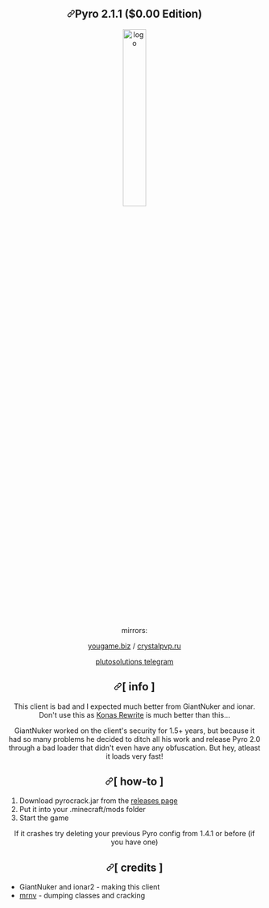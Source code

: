 <div id="readme" class="Box-body readme blob js-code-block-container p-5 p-xl-6 gist-border-0">
    <article class="markdown-body entry-content container-lg" itemprop="text"><div align="center" dir="auto">
<h1 dir="auto"><a id="user-content-pyro-211-000-edition" class="anchor" aria-hidden="true" href="#pyro-211-000-edition"><svg class="octicon octicon-link" viewBox="0 0 16 16" version="1.1" width="16" height="16" aria-hidden="true"><path fill-rule="evenodd" d="M7.775 3.275a.75.75 0 001.06 1.06l1.25-1.25a2 2 0 112.83 2.83l-2.5 2.5a2 2 0 01-2.83 0 .75.75 0 00-1.06 1.06 3.5 3.5 0 004.95 0l2.5-2.5a3.5 3.5 0 00-4.95-4.95l-1.25 1.25zm-4.69 9.64a2 2 0 010-2.83l2.5-2.5a2 2 0 012.83 0 .75.75 0 001.06-1.06 3.5 3.5 0 00-4.95 0l-2.5 2.5a3.5 3.5 0 004.95 4.95l1.25-1.25a.75.75 0 00-1.06-1.06l-1.25 1.25a2 2 0 01-2.83 0z"></path></svg></a>Pyro 2.1.1 ($0.00 Edition)</h1>
<a target="_blank" rel="noopener noreferrer" href="https://web.archive.org/web/20220713183902mp_/https://camo.githubusercontent.com/a282629166d0793dbd4880ee1291091345b86e1148c39d542a54468b3c8203bc/68747470733a2f2f6372797374616c7076702e72752f7079726f2f6c6f676f2e706e67"><img src="https://web.archive.org/web/20220713183902im_/https://camo.githubusercontent.com/a282629166d0793dbd4880ee1291091345b86e1148c39d542a54468b3c8203bc/68747470733a2f2f6372797374616c7076702e72752f7079726f2f6c6f676f2e706e67" alt="logo" width="30%" data-canonical-src="https://crystalpvp.ru/pyro/logo.png" style="max-width: 100%;"></a>
<p dir="auto">mirrors:</p>
<p dir="auto"><a href="https://web.archive.org/web/20220713183902mp_/https://yougame.biz/threads/258019/" rel="nofollow">yougame.biz</a> / <a href="https://web.archive.org/web/20220713183902mp_/https://crystalpvp.ru/pyro/" rel="nofollow">crystalpvp.ru</a></p>
<p dir="auto"><a href="https://web.archive.org/web/20220713183902mp_/https://t.me/plutosolutions" rel="nofollow">plutosolutions telegram</a></p>
<h1 dir="auto"><a id="user-content--info-" class="anchor" aria-hidden="true" href="#-info-"><svg class="octicon octicon-link" viewBox="0 0 16 16" version="1.1" width="16" height="16" aria-hidden="true"><path fill-rule="evenodd" d="M7.775 3.275a.75.75 0 001.06 1.06l1.25-1.25a2 2 0 112.83 2.83l-2.5 2.5a2 2 0 01-2.83 0 .75.75 0 00-1.06 1.06 3.5 3.5 0 004.95 0l2.5-2.5a3.5 3.5 0 00-4.95-4.95l-1.25 1.25zm-4.69 9.64a2 2 0 010-2.83l2.5-2.5a2 2 0 012.83 0 .75.75 0 001.06-1.06 3.5 3.5 0 00-4.95 0l-2.5 2.5a3.5 3.5 0 004.95 4.95l1.25-1.25a.75.75 0 00-1.06-1.06l-1.25 1.25a2 2 0 01-2.83 0z"></path></svg></a>[ info ]</h1>
<p dir="auto">This client is bad and I expected much better from GiantNuker and ionar. Don't use this as <a href="https://web.archive.org/web/20220713183902mp_/https://github.com/PlutoSolutions/KonasRewrite">Konas Rewrite</a> is much better than this...</p>
<p dir="auto">GiantNuker worked on the client's security for 1.5+ years, but because it had so many problems he decided to ditch all his work and release Pyro 2.0 through a bad loader that didn't even have any obfuscation. But hey, atleast it loads very fast!</p>
<h1 dir="auto"><a id="user-content--how-to-" class="anchor" aria-hidden="true" href="#-how-to-"><svg class="octicon octicon-link" viewBox="0 0 16 16" version="1.1" width="16" height="16" aria-hidden="true"><path fill-rule="evenodd" d="M7.775 3.275a.75.75 0 001.06 1.06l1.25-1.25a2 2 0 112.83 2.83l-2.5 2.5a2 2 0 01-2.83 0 .75.75 0 00-1.06 1.06 3.5 3.5 0 004.95 0l2.5-2.5a3.5 3.5 0 00-4.95-4.95l-1.25 1.25zm-4.69 9.64a2 2 0 010-2.83l2.5-2.5a2 2 0 012.83 0 .75.75 0 001.06-1.06 3.5 3.5 0 00-4.95 0l-2.5 2.5a3.5 3.5 0 004.95 4.95l1.25-1.25a.75.75 0 00-1.06-1.06l-1.25 1.25a2 2 0 01-2.83 0z"></path></svg></a>[ how-to ]</h1>
</div>
<ol dir="auto">
<li>Download pyrocrack.jar from the <a href="https://web.archive.org/web/20220713183902mp_/https://github.com/PlutoSolutions/Pyro/releases">releases page</a></li>
<li>Put it into your .minecraft/mods folder</li>
<li>Start the game</li>
</ol>
<div align="center" dir="auto">
<p dir="auto">If it crashes try deleting your previous Pyro config from 1.4.1 or before (if you have one)</p>
<h1 dir="auto"><a id="user-content--credits-" class="anchor" aria-hidden="true" href="#-credits-"><svg class="octicon octicon-link" viewBox="0 0 16 16" version="1.1" width="16" height="16" aria-hidden="true"><path fill-rule="evenodd" d="M7.775 3.275a.75.75 0 001.06 1.06l1.25-1.25a2 2 0 112.83 2.83l-2.5 2.5a2 2 0 01-2.83 0 .75.75 0 00-1.06 1.06 3.5 3.5 0 004.95 0l2.5-2.5a3.5 3.5 0 00-4.95-4.95l-1.25 1.25zm-4.69 9.64a2 2 0 010-2.83l2.5-2.5a2 2 0 012.83 0 .75.75 0 001.06-1.06 3.5 3.5 0 00-4.95 0l-2.5 2.5a3.5 3.5 0 004.95 4.95l1.25-1.25a.75.75 0 00-1.06-1.06l-1.25 1.25a2 2 0 01-2.83 0z"></path></svg></a>[ credits ]</h1>
</div>
<ul dir="auto">
<li>GiantNuker and ionar2 - making this client</li>
<li><a href="https://web.archive.org/web/20220713183902mp_/https://github.com/mr-nv">mrnv</a> - dumping classes and cracking</li>
</ul>
</article>
  </div>
